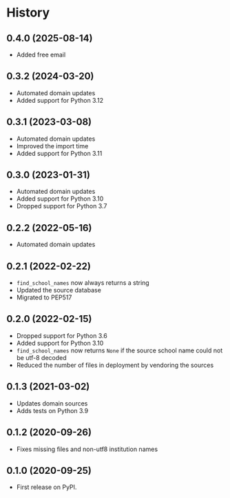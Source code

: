 # History

## 0.4.0 (2025-08-14)

- Added free email

## 0.3.2 (2024-03-20)

- Automated domain updates
- Added support for Python 3.12

## 0.3.1 (2023-03-08)

- Automated domain updates
- Improved the import time
- Added support for Python 3.11

## 0.3.0 (2023-01-31)

- Automated domain updates
- Added support for Python 3.10
- Dropped support for Python 3.7

## 0.2.2 (2022-05-16)

- Automated domain updates

## 0.2.1 (2022-02-22)

- `find_school_names` now always returns a string
- Updated the source database
- Migrated to PEP517

## 0.2.0 (2022-02-15)

  - Dropped support for Python 3.6
  - Added support for Python 3.10
  - `find_school_names` now returns `None` if the source school name
    could not be utf-8 decoded
  - Reduced the number of files in deployment by vendoring the sources

## 0.1.3 (2021-03-02)

  - Updates domain sources
  - Adds tests on Python 3.9

## 0.1.2 (2020-09-26)

  - Fixes missing files and non-utf8 institution names

## 0.1.0 (2020-09-25)

  - First release on PyPI.
